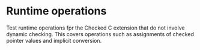 # Runtime operations

Test runtime operations fpr the Checked C extension that do not involve
dynamic checking.  This covers operations such as assignments of
checked pointer values and implicit conversion.
